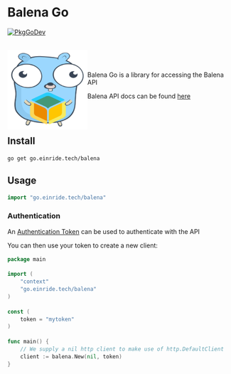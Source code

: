 # Balena Go

[![PkgGoDev](https://pkg.go.dev/badge/go.einride.tech/balena)](https://pkg.go.dev/go.einride.tech/balena)

<br /> <img align="left" src="docs/logo.svg" width="180" height="180"> <br />
<br />

Balena Go is a library for accessing the Balena API

Balena API docs can be found
[here](https://www.balena.io/docs/reference/api/overview/) <br /> <br /> <br />
<br />

## Install

```sh
go get go.einride.tech/balena
```

## Usage

```go
import "go.einride.tech/balena"
```

### Authentication

An
[Authentication Token](https://www.balena.io/docs/reference/api/overview/#authentication)
can be used to authenticate with the API

You can then use your token to create a new client:

```go
package main

import (
	"context"
	"go.einride.tech/balena"
)

const (
	token = "mytoken"
)

func main() {
	// We supply a nil http client to make use of http.DefaultClient
	client := balena.New(nil, token)
}
```
